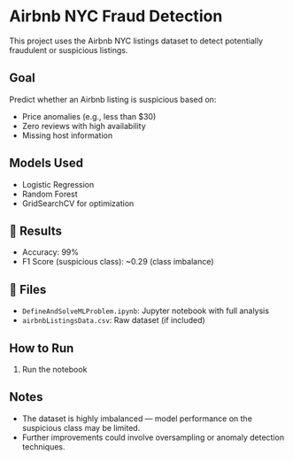# Airbnb NYC Fraud Detection 

This project uses the Airbnb NYC listings dataset to detect potentially fraudulent or suspicious listings.


## Goal
Predict whether an Airbnb listing is suspicious based on:
- Price anomalies (e.g., less than $30)
- Zero reviews with high availability
- Missing host information

## Models Used
- Logistic Regression
- Random Forest
- GridSearchCV for optimization

## 📝 Results
- Accuracy: 99%
- F1 Score (suspicious class): ~0.29 (class imbalance)

## 📁 Files
- `DefineAndSolveMLProblem.ipynb`: Jupyter notebook with full analysis
- `airbnbListingsData.csv`: Raw dataset (if included)

##  How to Run
1. Run the notebook

## Notes
- The dataset is highly imbalanced — model performance on the suspicious class may be limited.
- Further improvements could involve oversampling or anomaly detection techniques.
